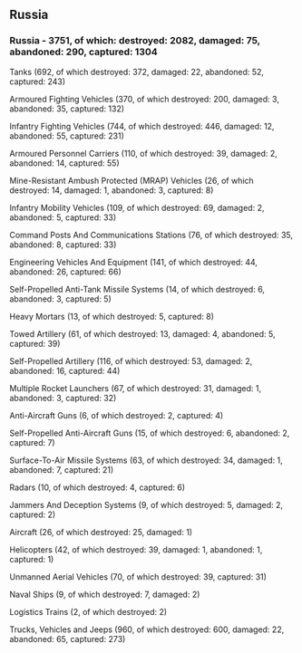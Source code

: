 
 
 ## Russia
 
 ### Russia - 3751, of which: destroyed: 2082, damaged: 75, abandoned: 290, captured: 1304

 

 

 Tanks (692, of which destroyed: 372, damaged: 22, abandoned: 52, captured: 243)

 Armoured Fighting Vehicles (370, of which destroyed: 200, damaged: 3, abandoned: 35, captured: 132)

 Infantry Fighting Vehicles (744, of which destroyed: 446, damaged: 12, abandoned: 55, captured: 231)

 Armoured Personnel Carriers (110, of which destroyed: 39, damaged: 2, abandoned: 14, captured: 55)

 Mine-Resistant Ambush Protected (MRAP) Vehicles (26, of which destroyed: 14, damaged: 1, abandoned: 3, captured: 8)

 Infantry Mobility Vehicles (109, of which destroyed: 69, damaged: 2, abandoned: 5, captured: 33)

 Command Posts And Communications Stations (76, of which destroyed: 35, abandoned: 8, captured: 33)

 Engineering Vehicles And Equipment (141, of which destroyed: 44, abandoned: 26, captured: 66)

 Self-Propelled Anti-Tank Missile Systems (14, of which destroyed: 6, abandoned: 3, captured: 5)

 Heavy Mortars (13, of which destroyed: 5, captured: 8)

 Towed Artillery (61, of which destroyed: 13, damaged: 4, abandoned: 5, captured: 39)

 Self-Propelled Artillery (116, of which destroyed: 53, damaged: 2, abandoned: 16, captured: 44)

 Multiple Rocket Launchers (67, of which destroyed: 31, damaged: 1, abandoned: 3, captured: 32)

 Anti-Aircraft Guns (6, of which destroyed: 2, captured: 4)

 Self-Propelled Anti-Aircraft Guns (15, of which destroyed: 6, abandoned: 2, captured: 7)

 Surface-To-Air Missile Systems (63, of which destroyed: 34, damaged: 1, abandoned: 7, captured: 21)

 Radars (10, of which destroyed: 4, captured: 6)

 Jammers And Deception Systems (9, of which destroyed: 5, damaged: 2, captured: 2)

 Aircraft (26, of which destroyed: 25, damaged: 1)

 Helicopters (42, of which destroyed: 39, damaged: 1, abandoned: 1, captured: 1)

 Unmanned Aerial Vehicles (70, of which destroyed: 39, captured: 31)

 Naval Ships (9, of which destroyed: 7, damaged: 2)

 Logistics Trains (2, of which destroyed: 2)

 Trucks, Vehicles and Jeeps (960, of which destroyed: 600, damaged: 22, abandoned: 65, captured: 273)

